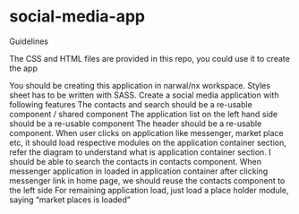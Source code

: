 # social-media-app

Guidelines

The CSS and HTML files are provided in this repo, you could use it to create the app

You should be creating this application in narwal/nx workspace.
Styles sheet has to be written with SASS.
Create a social media application with following features
The contacts and search should be a re-usable component / shared component
The application list on the left hand side should be a re-usable component
The header should be a re-usable component.
When user clicks on application like messenger, market place etc, it should load respective modules on the application container section, refer the diagram to understand what is application container section.
I should be able to search the contacts in contacts component.
When messenger application in loaded in application container after clicking messenger link in home page, we should reuse the contacts component to the left side
For remaining application load, just load a place holder module, saying “market places is loaded”
